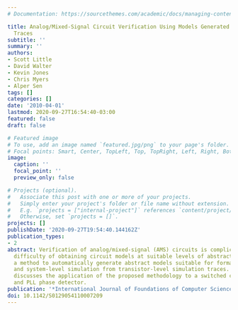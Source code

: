 ```yaml
---
# Documentation: https://sourcethemes.com/academic/docs/managing-content/

title: Analog/Mixed-Signal Circuit Verification Using Models Generated from Simulation
  Traces
subtitle: ''
summary: ''
authors:
- Scott Little
- David Walter
- Kevin Jones
- Chris Myers
- Alper Sen
tags: []
categories: []
date: '2010-04-01'
lastmod: 2020-09-27T16:54:40-03:00
featured: false
draft: false

# Featured image
# To use, add an image named `featured.jpg/png` to your page's folder.
# Focal points: Smart, Center, TopLeft, Top, TopRight, Left, Right, BottomLeft, Bottom, BottomRight.
image:
  caption: ''
  focal_point: ''
  preview_only: false

# Projects (optional).
#   Associate this post with one or more of your projects.
#   Simply enter your project's folder or file name without extension.
#   E.g. `projects = ["internal-project"]` references `content/project/deep-learning/index.md`.
#   Otherwise, set `projects = []`.
projects: []
publishDate: '2020-09-27T19:54:40.144162Z'
publication_types:
- 2
abstract: Verification of analog/mixed-signal (AMS) circuits is complicated by the
  difficulty of obtaining circuit models at suitable levels of abstraction. We propose
  a method to automatically generate abstract models suitable for formal verification
  and system-level simulation from transistor-level simulation traces. This paper
  discusses the application of the proposed methodology to a switched capacitor integrator
  and PLL phase detector.
publication: '*International Journal of Foundations of Computer Science*'
doi: 10.1142/S0129054110007209
---
```

